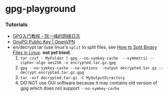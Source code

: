 gpg-playground
==============
### Tutorials
- [GPG入门教程 - 阮一峰的网络日志](https://www.ruanyifeng.com/blog/2013/07/gpg.html)
- [GnuPG Public Key | OpenVPN](https://openvpn.net/community-resources/sig/)
- en/decrypt tar (use linux's `split` to split files, see [How to Split Binary Files in Linux](https://linuxhint.com/split-binary-files-linux/). **not yet tried**)
  1. `tar czvf - MyFolder | gpg --no-symkey-cache  --symmetric --cipher-algo aes256 -o encrypted.tar.gz.gpg`
  2. `gpg --no-symkey-cache --no-options --output decrypted.tar.gz --decrypt encrypted.tar.gz.gpg`
  3. `tar -xvf decrypted.tar.gz -C MyOutputDirectory`
  4. DO NOT use GUI software because it may contains old version of gpg which does not support `--no-symkey-cache`
